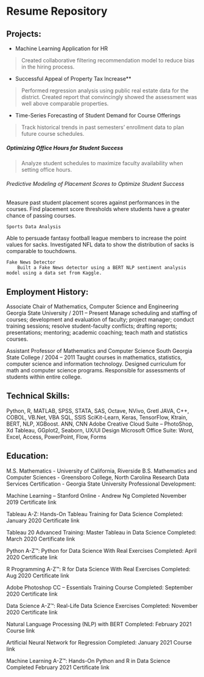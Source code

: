# Resume Repository

## Projects:
* Machine Learning Application for HR
> Created collaborative filtering recommendation model to reduce bias in the hiring process.

* Successful Appeal of Property Tax Increase**
> Performed regression analysis using public real estate data for the district.  Created report that convincingly showed the assessment was well above comparable properties.  

* Time-Series Forecasting of Student Demand for Course Offerings
> Track historical trends in past semesters’ enrollment data to plan future course schedules.
	
##### Optimizing Office Hours for Student Success
> Analyze student schedules to maximize faculty availability when setting office hours.

###### Predictive Modeling of Placement Scores to Optimize Student Success
Measure past student placement scores against performances in the courses.  Find placement score thresholds where students have a greater chance of passing courses.

	Sports Data Analysis
Able to persuade fantasy football league members to increase the point values for sacks.  Investigated NFL data to show the distribution of sacks is comparable to touchdowns.

	Fake News Detector
		Built a Fake News detector using a BERT NLP sentiment analysis model using a data set from Kaggle.

## Employment History:
Associate Chair of Mathematics, Computer Science and Engineering              Georgia State University /  2011 – Present
Manage scheduling and staffing of courses; development and evaluation of faculty; project manager; conduct training sessions; resolve student-faculty conflicts; drafting reports; presentations; mentoring; academic coaching; teach math and statistics courses.

Assistant Professor of Mathematics and Computer Science     	              South Georgia State College /  2004 – 2011
	Taught courses in mathematics, statistics, computer science and information technology.
	Designed curriculum for math and computer science programs.
	Responsible for assessments of students within entire college.

## Technical Skills:
Python, R, MATLAB, SPSS, STATA, SAS, Octave, NVivo, Gretl
JAVA, C++, COBOL, VB.Net, VBA
SQL, SSIS
SciKit-Learn, Keras, TensorFlow, Ktrain, BERT, NLP, XGBoost. ANN, CNN
Adobe Creative Cloud Suite – PhotoShop, Xd
Tableau, GGplot2, Seaborn, UX/UI Design
Microsoft Office Suite: Word, Excel, Access, PowerPoint, Flow, Forms

## Education:
M.S. Mathematics - University of California, Riverside
B.S. Mathematics and Computer Sciences - Greensboro College, North Carolina 
Research Data Services Certification - Georgia State University
Professional Development:

Machine Learning – Stanford Online - Andrew Ng
Completed November 2019
Certificate link

Tableau A-Z: Hands-On Tableau Training for Data Science
Completed: January 2020
Certificate link 
 
Tableau 20 Advanced Training: Master Tableau in Data Science
Completed: March 2020
Certificate link

Python A-Z™: Python for Data Science With Real Exercises
Completed: April 2020
Certificate link

R Programming A-Z™: R for Data Science With Real Exercises
Completed: Aug 2020
Certificate link

Adobe Photoshop CC – Essentials Training Course
Completed: September 2020
Certificate link

Data Science A-Z™: Real-Life Data Science Exercises
Completed: November 2020
Certificate link

Natural Language Processing (NLP) with BERT
Completed: February 2021
Course link

Artificial Neural Network for Regression
Completed: January 2021
Course link

Machine Learning A-Z™: Hands-On Python and R in Data Science
Completed February 2021
Certificate link
